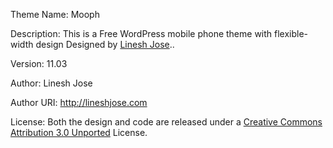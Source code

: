 Theme Name: Mooph

Description:  This is a Free WordPress mobile phone theme with flexible-width design Designed by <a href="http://lineshjose.com/">Linesh Jose</a>..

Version: 11.03

Author: Linesh Jose 

Author URI: http://lineshjose.com

License: Both the design and code are  released under a <a href="http://creativecommons.org/licenses/by/3.0//">Creative Commons Attribution 3.0 Unported</a> License.
